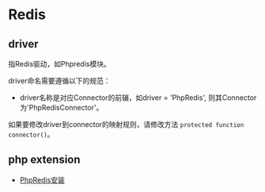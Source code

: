 # Redis

## driver

指Redis驱动，如Phpredis模块。

driver命名需要遵循以下的规范：

* driver名称是对应Connector的前辍，如driver = 'PhpRedis', 则其Connector为'PhpRedisConnector'。

如果要修改driver到connector的映射规则，请修改方法 `protected function connector()`。

## php extension

* [PhpRedis安装](https://pecl.php.net/package/redis)